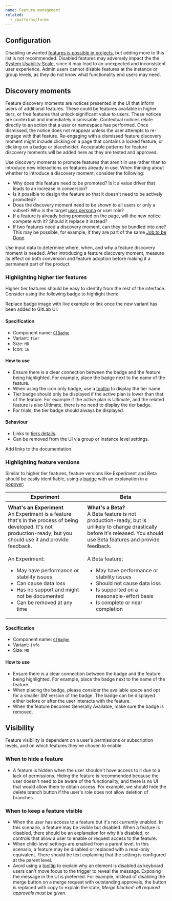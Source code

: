 ```yaml
---
name: Feature management
related:
  - /patterns/forms
---
```


## Configuration

Disabling unwanted [features is possible in projects](https://docs.gitlab.com/ee/user/project/settings/#sharing-and-permissions), but adding more to this list is not recommended. Disabled features may adversely impact the the [System Usability Scale](https://about.gitlab.com/handbook/engineering/ux/performance-indicators/system-usability-scale/), since it may lead to an unexpected and inconsistent user experience. Admin users cannot disable features at the instance or group levels, as they do not know what functionality end users may need.

## Discovery moments

Feature discovery moments are notices presented in the UI that inform users of additional features. These could be features available in higher tiers, or free features that unlock significant value to users. These notices are contextual and immediately dismissable. Contextual notices relate directly to an action that a user or namespace has performed. Once dismissed, the notice does not reappear unless the user attempts to re-engage with that feature. Re-engaging with a dismissed feature discovery moment might include clicking on a page that contains a locked feature, or clicking on a badge or placeholder. Acceptable patterns for feature discovery moments will be added here as they are tested and approved.

Use discovery moments to promote features that aren't in use rather than to introduce new interactions on features already in use. When thinking about whether to introduce a discovery moment, consider the following:

* Why does this feature need to be promoted? Is it a value driver that leads to an increase in conversion?
* Is it possible to design the feature so that it doesn't need to be actively promoted? 
* Does the discovery moment need to be shown to all users or only a subset? Who is the target [user persona](https://about.gitlab.com/handbook/marketing/strategic-marketing/roles-personas/#user-personas) or user role?
* If a feature is already being promoted on the page, will the new notice compete with it? Should it replace it instead?
* If two features need a discovery moment, can they be bundled into one? This may be possible, for example, if they are part of the same [Job to be Done](https://about.gitlab.com/handbook/engineering/ux/jobs-to-be-done/).

Use input data to determine where, when, and why a feature discovery moment is needed. After introducing a feature discovery moment, measure its effect on both conversion and feature adoption before making it a permanent part of the product.

### Highlighting higher tier features

Higher tier features should be easy to identify from the rest of the interface. Consider using the following badge to highlight them: 

<figure-img alt="Premium feature badge" label="Higher tier feature badge" src="/img/higher-tier-feature-badges.svg"></figure-img>

<todo>Replace badge image with live example or link once the new variant has been added to GitLab UI.</todo>
 
#### Specification

* Component name: [`GlBadge`](https://design.gitlab.com/components/badge/code)
* Variant: `Tier`
* Size: `MD`
* Icon: `16`

#### How to use

* Ensure there is a clear connection between the badge and the feature being highlighted. For example, place the badge next to the name of the feature.
* When using the icon only badge, use a [tooltip](/components/tooltip) to display the tier name.
* Tier badge should only be displayed if the active plan is lower than that of the feature. For example if the active plan is Ultimate, and the related feature is also Ultimate, there is no need to display the tier badge.
* For trials, the tier badge should always be displayed.

#### Behaviour

* Links to [tiers details](https://about.gitlab.com/pricing/).
* Can be removed from the UI via group or instance level settings.

<todo>Add links to the documentation.</todo>

### Highlighting feature versions

Similar to higher tier features, feature versions like Experiment and Beta should be easily identifiable, using a [badge](/components/badge/) with an explanation in a [popover](/components/popover):

| Experiment | Beta |
| ------ | ------ |
| <figure-img label="Experiment feature badge" src="/img/experiment-feature-badge.svg"></figure-img> | <figure-img label="Beta feature badge" src="/img/beta-feature-badge.svg"></figure-img> |
| **What's an Experiment**<br>An Experiment is a feature that's in the process of being developed. It's not production-ready, but you should use it and provide feedback.<br><br>An Experiment:<ul><li>May have performance or stability issues</li><li>Can cause data loss</li><li>Has no support and might not be documented</li><li>Can be removed at any time</li></ul> | **What's a Beta?**<br>A Beta feature is not production-ready, but is unlikely to change drastically before it's released. You should use Beta features and provide feedback.<br><br>A Beta feature:<ul><li>May have performance or stability issues</li><li>Should not cause data loss</li><li>Is supported on a reasonable-effort basis</li><li>Is complete or near completion</li></ul> |

#### Specification

* Component name: [`GlBadge`](https://design.gitlab.com/components/badge/code)
* Variant: `Info`
* Size: `MD`

#### How to use

* Ensure there is a clear connection between the badge and the feature being highlighted. For example, place the badge next to the name of the feature. 
* When placing the badge, please consider the available space and opt for a smaller SM version of the badge. The badge can be displayed either before or after the user interacts with the feature. 
* When the feature becomes Generally Available, make sure the badge is removed.  

## Visibility

Feature visibility is dependent on a user's permissions or subscription levels, and on which features they've chosen to enable.

### When to hide a feature

* A feature is hidden when the user shouldn't have access to it due to a lack of permissions. Hiding the feature is recommended because the user doesn't need to be aware of the functionality, and there is no UI that would allow them to obtain access. For example, we should hide the delete branch button if the user's role does not allow deletion of branches.

### When to keep a feature visible

* When the user has access to a feature but it's not currently enabled. In this scenario, a feature may be visible but disabled. When a feature is disabled, there should be an explanation for why it's disabled, or controls that allow a user to enable or request access to the feature.
* When child-level settings are enabled from a parent level. In this scenario, a feature may be disabled or replaced with a read-only equivalent. There should be text explaining that the setting is configured at the parent level.
* Avoid using a [tooltip](/components/tooltip) to explain why an element is disabled as keyboard users can't move focus to the trigger to reveal the message. Exposing the message in the UI is preferred. For example, instead of disabling the merge button on a merge request with outstanding approvals, the button is replaced with copy to explain the state, _Merge blocked: all required approvals must be given_.
